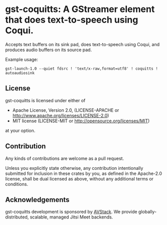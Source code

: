 # gst-coquitts: A GStreamer element that does text-to-speech using Coqui.

Accepts text buffers on its sink pad, does text-to-speech using Coqui, and produces audio buffers on its source pad.

Example usage:

```
gst-launch-1.0 --quiet fdsrc ! 'text/x-raw,format=utf8' ! coquitts ! autoaudiosink
```

## License

gst-coquitts is licensed under either of

* Apache License, Version 2.0, (LICENSE-APACHE or http://www.apache.org/licenses/LICENSE-2.0)
* MIT license (LICENSE-MIT or http://opensource.org/licenses/MIT)

at your option.

## Contribution

Any kinds of contributions are welcome as a pull request.

Unless you explicitly state otherwise, any contribution intentionally submitted for inclusion in these crates by you, as defined in the Apache-2.0 license, shall be dual licensed as above, without any additional terms or conditions.

## Acknowledgements

gst-coquitts development is sponsored by [AVStack](https://avstack.io/). We provide globally-distributed, scalable, managed Jitsi Meet backends.
